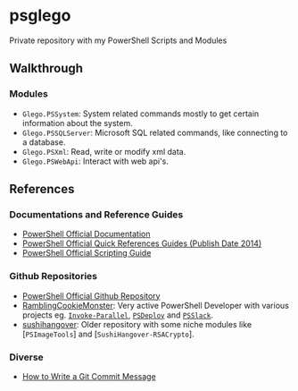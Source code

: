 # psglego
Private repository with my PowerShell Scripts and Modules

## Walkthrough

### Modules

* `Glego.PSSystem`: System related commands mostly to get certain information about the system.
* `Glego.PSSQLServer`: Microsoft SQL related commands, like connecting to a database.
* `Glego.PSXml`: Read, write or modify xml data.
* `Glego.PSWebApi`: Interact with web api's.

## References

### Documentations and Reference Guides
* [PowerShell Official Documentation](https://docs.microsoft.com/en-us/powershell/)
* [PowerShell Official Quick References Guides (Publish Date 2014)](https://www.microsoft.com/en-us/download/details.aspx?id=42554) 
* [PowerShell Official Scripting Guide](https://docs.microsoft.com/en-gb/powershell/scripting/powershell-scripting)

### Github Repositories
* [PowerShell Official Github Repository](https://github.com/PowerShell)
* [RamblingCookieMonster](https://github.com/RamblingCookieMonster): Very active PowerShell Developer with various projects eg. [`Invoke-Parallel`](https://github.com/RamblingCookieMonster/Invoke-Parallel), [`PSDeploy`](https://github.com/RamblingCookieMonster/PSDeploy) and [`PSSlack`](https://github.com/RamblingCookieMonster/PSSlack). 
* [sushihangover](https://github.com/sushihangover/SushiHangover-PowerShell): Older repository with some niche modules like [`PSImageTools`] and [`SushiHangover-RSACrypto`]. 

### Diverse
* [How to Write a Git Commit Message](https://chris.beams.io/posts/git-commit)